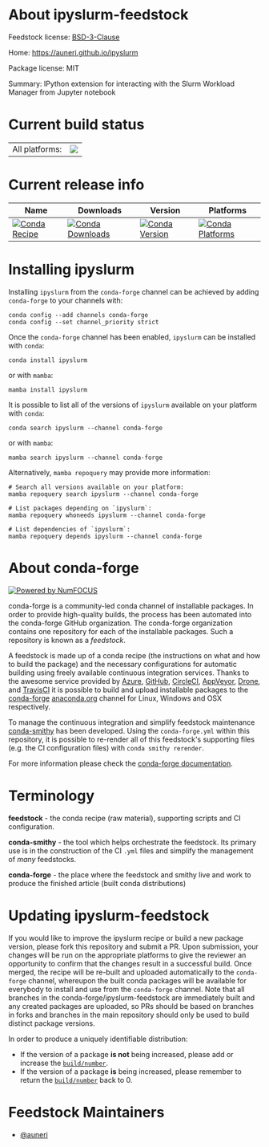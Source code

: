 About ipyslurm-feedstock
========================

Feedstock license: [BSD-3-Clause](https://github.com/conda-forge/ipyslurm-feedstock/blob/main/LICENSE.txt)

Home: https://auneri.github.io/ipyslurm

Package license: MIT

Summary: IPython extension for interacting with the Slurm Workload Manager from Jupyter notebook

Current build status
====================


<table><tr><td>All platforms:</td>
    <td>
      <a href="https://dev.azure.com/conda-forge/feedstock-builds/_build/latest?definitionId=5161&branchName=main">
        <img src="https://dev.azure.com/conda-forge/feedstock-builds/_apis/build/status/ipyslurm-feedstock?branchName=main">
      </a>
    </td>
  </tr>
</table>

Current release info
====================

| Name | Downloads | Version | Platforms |
| --- | --- | --- | --- |
| [![Conda Recipe](https://img.shields.io/badge/recipe-ipyslurm-green.svg)](https://anaconda.org/conda-forge/ipyslurm) | [![Conda Downloads](https://img.shields.io/conda/dn/conda-forge/ipyslurm.svg)](https://anaconda.org/conda-forge/ipyslurm) | [![Conda Version](https://img.shields.io/conda/vn/conda-forge/ipyslurm.svg)](https://anaconda.org/conda-forge/ipyslurm) | [![Conda Platforms](https://img.shields.io/conda/pn/conda-forge/ipyslurm.svg)](https://anaconda.org/conda-forge/ipyslurm) |

Installing ipyslurm
===================

Installing `ipyslurm` from the `conda-forge` channel can be achieved by adding `conda-forge` to your channels with:

```
conda config --add channels conda-forge
conda config --set channel_priority strict
```

Once the `conda-forge` channel has been enabled, `ipyslurm` can be installed with `conda`:

```
conda install ipyslurm
```

or with `mamba`:

```
mamba install ipyslurm
```

It is possible to list all of the versions of `ipyslurm` available on your platform with `conda`:

```
conda search ipyslurm --channel conda-forge
```

or with `mamba`:

```
mamba search ipyslurm --channel conda-forge
```

Alternatively, `mamba repoquery` may provide more information:

```
# Search all versions available on your platform:
mamba repoquery search ipyslurm --channel conda-forge

# List packages depending on `ipyslurm`:
mamba repoquery whoneeds ipyslurm --channel conda-forge

# List dependencies of `ipyslurm`:
mamba repoquery depends ipyslurm --channel conda-forge
```


About conda-forge
=================

[![Powered by
NumFOCUS](https://img.shields.io/badge/powered%20by-NumFOCUS-orange.svg?style=flat&colorA=E1523D&colorB=007D8A)](https://numfocus.org)

conda-forge is a community-led conda channel of installable packages.
In order to provide high-quality builds, the process has been automated into the
conda-forge GitHub organization. The conda-forge organization contains one repository
for each of the installable packages. Such a repository is known as a *feedstock*.

A feedstock is made up of a conda recipe (the instructions on what and how to build
the package) and the necessary configurations for automatic building using freely
available continuous integration services. Thanks to the awesome service provided by
[Azure](https://azure.microsoft.com/en-us/services/devops/), [GitHub](https://github.com/),
[CircleCI](https://circleci.com/), [AppVeyor](https://www.appveyor.com/),
[Drone](https://cloud.drone.io/welcome), and [TravisCI](https://travis-ci.com/)
it is possible to build and upload installable packages to the
[conda-forge](https://anaconda.org/conda-forge) [anaconda.org](https://anaconda.org/)
channel for Linux, Windows and OSX respectively.

To manage the continuous integration and simplify feedstock maintenance
[conda-smithy](https://github.com/conda-forge/conda-smithy) has been developed.
Using the ``conda-forge.yml`` within this repository, it is possible to re-render all of
this feedstock's supporting files (e.g. the CI configuration files) with ``conda smithy rerender``.

For more information please check the [conda-forge documentation](https://conda-forge.org/docs/).

Terminology
===========

**feedstock** - the conda recipe (raw material), supporting scripts and CI configuration.

**conda-smithy** - the tool which helps orchestrate the feedstock.
                   Its primary use is in the construction of the CI ``.yml`` files
                   and simplify the management of *many* feedstocks.

**conda-forge** - the place where the feedstock and smithy live and work to
                  produce the finished article (built conda distributions)


Updating ipyslurm-feedstock
===========================

If you would like to improve the ipyslurm recipe or build a new
package version, please fork this repository and submit a PR. Upon submission,
your changes will be run on the appropriate platforms to give the reviewer an
opportunity to confirm that the changes result in a successful build. Once
merged, the recipe will be re-built and uploaded automatically to the
`conda-forge` channel, whereupon the built conda packages will be available for
everybody to install and use from the `conda-forge` channel.
Note that all branches in the conda-forge/ipyslurm-feedstock are
immediately built and any created packages are uploaded, so PRs should be based
on branches in forks and branches in the main repository should only be used to
build distinct package versions.

In order to produce a uniquely identifiable distribution:
 * If the version of a package **is not** being increased, please add or increase
   the [``build/number``](https://docs.conda.io/projects/conda-build/en/latest/resources/define-metadata.html#build-number-and-string).
 * If the version of a package **is** being increased, please remember to return
   the [``build/number``](https://docs.conda.io/projects/conda-build/en/latest/resources/define-metadata.html#build-number-and-string)
   back to 0.

Feedstock Maintainers
=====================

* [@auneri](https://github.com/auneri/)

